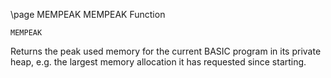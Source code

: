 \page MEMPEAK MEMPEAK Function
```basic
MEMPEAK
```
Returns the peak used memory for the current BASIC program in its private heap, e.g. the largest memory allocation it has requested since starting.

